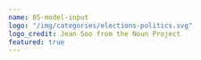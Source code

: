 ```yaml
---
name: 05-model-input
logo: "/img/categories/elections-politics.svg"
logo_credit: Jean Soo from the Noun Project
featured: true
---
```


